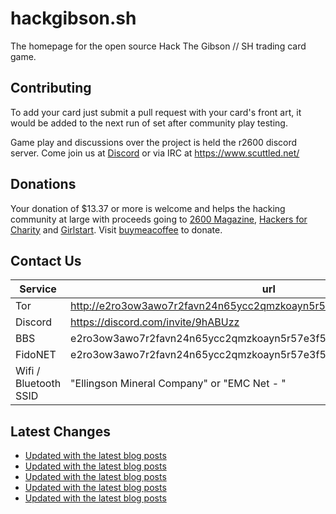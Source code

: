 # hackgibson.sh
The homepage for the open source Hack The Gibson // SH trading card game.


## Contributing

To add your card just submit a pull request with your card's front art, it would be added to the next run of set after community play testing.

Game play and discussions over the project is held the r2600 discord server. Come join us at [Discord](https://discord.com/invite/9hABUzz) or via IRC at https://www.scuttled.net/


## Donations

Your donation of $13.37 or more is welcome and helps the hacking community at large with proceeds going to [2600 Magazine](https://2600.com/), [Hackers for Charity](https://hackersforcharity.org) and [Girlstart](https://girlstart.org).  Visit [buymeacoffee](https://www.buymeacoffee.com/hackgibson.sh) to donate.


## Contact Us

Service | url
-|-
Tor | http://e2ro3ow3awo7r2favn24n65ycc2qmzkoayn5r57e3f56nvjwdcgg32ad.onion
Discord | https://discord.com/invite/9hABUzz
BBS | e2ro3ow3awo7r2favn24n65ycc2qmzkoayn5r57e3f56nvjwdcgg32ad.onion:23
FidoNET | e2ro3ow3awo7r2favn24n65ycc2qmzkoayn5r57e3f56nvjwdcgg32ad.onion:24554
Wifi / Bluetooth SSID | "Ellingson Mineral Company" or "EMC Net - <fidonet address>"

## Latest Changes
<!-- BLOG-POST-LIST:START -->
- [Updated with the latest blog posts](https://github.com/DFW2600/hackgibson.sh/commit/34f09035d62071ca847d18179add64d7065eebaf)
- [Updated with the latest blog posts](https://github.com/DFW2600/hackgibson.sh/commit/7cfe9a1dc04a55b3263a7eacb42c3360a6ce3fae)
- [Updated with the latest blog posts](https://github.com/DFW2600/hackgibson.sh/commit/b86968da5241f07bfcb2afe011f6c823950914f3)
- [Updated with the latest blog posts](https://github.com/DFW2600/hackgibson.sh/commit/4c62b73cfea5e54660c96785897a19247a768d4b)
- [Updated with the latest blog posts](https://github.com/DFW2600/hackgibson.sh/commit/344039c078313aeaddc505baf66a33d10c13a584)
<!-- BLOG-POST-LIST:END -->
